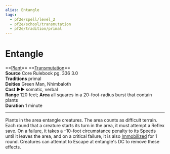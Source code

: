 ```yaml
---
alias: Entangle
tags:
  - pf2e/spell/level_2
  - pf2e/school/transmutation
  - pf2e/tradition/primal
---
```


# Entangle

==[Plant](../../../Traits/Plant.md)== ==[Transmutation](../../../Traits/Transmutation.md)==  
__Source__ Core Rulebook pg. 336 3.0  
**Traditions** primal  
**Deities** Green Man, Nhimbaloth  
**Cast** ►► somatic, verbal  
**Range** 120 feet; **Area** all squares in a 20-foot-radius burst that contain plants  
**Duration** 1 minute

---

Plants in the area entangle creatures. The area counts as difficult terrain. Each round that a creature starts its turn in the area, it must attempt a Reflex save. On a failure, it takes a –10-foot circumstance penalty to its Speeds until it leaves the area, and on a critical failure, it is also [Immobilized](../../../Conditions/Immobilized.md) for 1 round. Creatures can attempt to Escape at entangle's DC to remove these effects.
